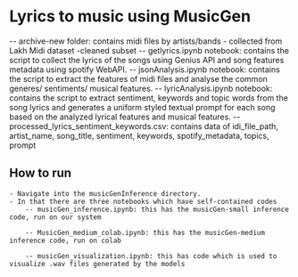 # Lyrics to music using MusicGen

-- archive-new folder: contains midi files by artists/bands - collected from Lakh Midi dataset -cleaned subset
-- getlyrics.ipynb notebook: contains the script to collect the lyrics of the songs using Genius API and song features metadata using spotify WebAPI.
-- jsonAnalysis.ipynb notebook: contains the script to extract the features of midi files and analyse the common generes/ sentiments/ musical features.
-- lyricAnalysis.ipynb notebook: contains the script to extract sentiment, keywords and topic words from the song lyrics and generates a uniform styled textual prompt for each song based on the analyzed lyrical features and musical features.
-- processed_lyrics_sentiment_keywords.csv: contains data  of idi_file_path, artist_name, song_title, sentiment, keywords, spotify_metadata, topics, prompt




## How to run
    - Navigate into the musicGenInference directory.
    - In that there are three notebooks which have self-contained codes
        -- musicGen_inference.ipynb: this has the musicGen-small inference code, run on our system

        -- MusicGen_medium_colab.ipynb: this has the musicGen-medium inference code, run on colab

        -- musicGen_visualization.ipynb: this has code which is used to visualize .wav files generated by the models
